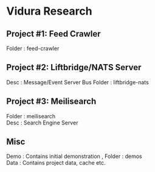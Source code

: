 # Vidura Research

## Project #1: Feed Crawler 
Folder : feed-crawler

## Project #2: Liftbridge/NATS Server
Desc : Message/Event Server Bus
Folder : liftbridge-nats

## Project #3: Meilisearch
Folder : meilisearch <br>
Desc :  Search Engine Server 


## Misc
Demo : Contains initial demonstration , Folder : demos <br>
Data : Contains project data, cache etc.
